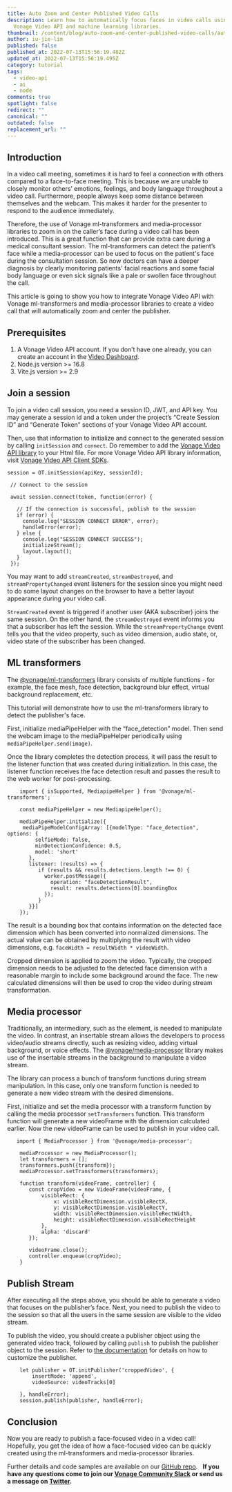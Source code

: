 ```yaml
---
title: Auto Zoom and Center Published Video Calls
description: Learn how to automatically focus faces in video calls using the
  Vonage Video API and machine learning libraries.
thumbnail: /content/blog/auto-zoom-and-center-published-video-calls/auto-zoom-center.png
author: iu-jie-lim
published: false
published_at: 2022-07-13T15:56:19.482Z
updated_at: 2022-07-13T15:56:19.495Z
category: tutorial
tags:
  - video-api
  - ai
  - node
comments: true
spotlight: false
redirect: ""
canonical: ""
outdated: false
replacement_url: ""
---
```

## Introduction

In a video call meeting, sometimes it is hard to feel a connection with others compared to a face-to-face meeting. This is because we are unable to closely monitor others’ emotions, feelings, and body language throughout a video call. Furthermore, people always keep some distance between themselves and the webcam. This makes it harder for the presenter to respond to the audience immediately.

Therefore, the use of Vonage ml-transformers and media-processor libraries to zoom in on the caller’s face during a video call has been introduced. This is a great function that can provide extra care during a medical consultant session. The ml-transformers can detect the patient’s face while a media-processor can be used to focus on the patient's face during the consultation session. So now doctors can have a deeper diagnosis by clearly monitoring patients' facial reactions and some facial body language or even sick signals like a pale or swollen face throughout the call.

This article is going to show you how to integrate Vonage Video API with Vonage ml-transformers and media-processor libraries to create a video call that will automatically zoom and center the publisher.


## Prerequisites

1. A Vonage Video API account. If you don’t have one already, you can create an account in the [Video Dashboard](https://www.tokbox.com/account/user/signup).
2. Node.js version >= 16.8
3. Vite.js version >= 2.9


## Join a session

To join a video call session, you need a session ID, JWT, and API key. You may generate a session id and a token under the project’s “Create Session ID” and “Generate Token” sections of your Vonage Video API account. 

Then, use that information to initialize and connect to the generated session by calling `initSession` and `connect`. Do remember to add the [Vonage Video API library](https://static.opentok.com/v2/js/opentok.min.js) to your Html file. For more Vonage Video API library information, visit [Vonage Video API Client SDKs](https://tokbox.com/developer/sdks/js/).

```
session = OT.initSession(apiKey, sessionId);

 // Connect to the session

 await session.connect(token, function(error) {

   // If the connection is successful, publish to the session
   if (error) {
     console.log("SESSION CONNECT ERROR", error);
     handleError(error);
   } else {
     console.log("SESSION CONNECT SUCCESS");
     initializeStream();
     layout.layout();
   }
 });

```


You may want to add `streamCreated`, `streamDestroyed`, and `streamPropertyChanged` event listeners for the session since you might need to do some layout changes on the browser to have a better layout appearance during your video call.

`StreamCreated` event is triggered if another user (AKA subscriber) joins the same session. On the other hand, the `streamDestroyed` event informs you that a subscriber has left the session. While the `streamPropertyChange` event tells you that the video property, such as video dimension, audio state, or, video state of the subscriber has been changed.


## ML transformers

The [@vonage/ml-transformers](https://www.npmjs.com/package/@vonage/ml-transformers) library consists of multiple functions - for example, the face mesh, face detection, background blur effect, virtual background replacement, etc.

This tutorial will demonstrate how to use the ml-transformers library to detect the publisher's face. 

First, initialize mediaPipeHelper with the “face_detection” model. Then send the webcam image to the mediaPipeHelper periodically using `mediaPipeHelper.send(image)`.

Once the library completes the detection process, it will pass the result to the listener function that was created during initialization. In this case, the listener function receives the face detection result and passes the result to the web worker for post-processing.

```
    import { isSupported, MediapipeHelper } from '@vonage/ml-transformers';

    const mediaPipeHelper = new MediapipeHelper();

    mediaPipeHelper.initialize({
     mediaPipeModelConfigArray: [{modelType: "face_detection", options: {
         selfieMode: false,
         minDetectionConfidence: 0.5,
         model: 'short'
       },
       listener: (results) => {
          if (results && results.detections.length !== 0) {
            worker.postMessage({
              operation: "faceDetectionResult",
              result: results.detections[0].boundingBox
            });
          }
       }}]
    });

```

The result is a bounding box that contains information on the detected face dimension which has been converted into normalized dimensions. The actual value can be obtained by multiplying the result with video dimensions, e.g. `faceWidth = resultWidth * videoWidth`.

Cropped dimension is applied to zoom the video. Typically, the cropped dimension needs to be adjusted to the detected face dimension with a reasonable margin to include some background around the face. The new calculated dimensions will then be used to crop the video during stream transformation.


## Media processor

Traditionally, an intermediary, such as the <canvas> element, is needed to manipulate the video. In contrast, an insertable stream allows the developers to process video/audio streams directly, such as resizing video, adding virtual background, or voice effects. The [@vonage/media-processor](https://www.npmjs.com/package/@vonage/media-processor) library makes use of the insertable streams in the background to manipulate a video stream.

The library can process a bunch of transform functions during stream manipulation. In this case, only one transform function is needed to generate a new video stream with the desired dimensions.

First, initialize and set the media processor with a transform function by calling the media processor `setTransformers` function. This transform function will generate a new videoFrame with the dimension calculated earlier. Now the new videoFrame can be used to publish in your video call.

```
   import { MediaProcessor } from '@vonage/media-processor';

    mediaProcessor = new MediaProcessor();
    let transformers = [];
    transformers.push({transform});
    mediaProcessor.setTransformers(transformers);
 
    function transform(videoFrame, controller) {
       const cropVideo = new VideoFrame(videoFrame, {
           visibleRect: {
               x: visibleRectDimension.visibleRectX,
               y: visibleRectDimension.visibleRectY,
               width: visibleRectDimension.visibleRectWidth,
               height: visibleRectDimension.visibleRectHeight
           },
           alpha: 'discard'
       });

       videoFrame.close();
       controller.enqueue(cropVideo);
    }

```


## Publish Stream

After executing all the steps above, you should be able to generate a video that focuses on the publisher’s face. Next, you need to publish the video to the session so that all the users in the same session are visible to the video stream. 

To publish the video, you should create a publisher object using the generated video track, followed by calling `publish` to publish the publisher object to the session. Refer to [the documentation](https://tokbox.com/developer/sdks/js/reference/Publisher.html) for details on how to customize the publisher. 

```
    let publisher = OT.initPublisher('croppedVideo', {
        insertMode: 'append',
        videoSource: videoTracks[0]

    }, handleError);
    session.publish(publisher, handleError);
```

## Conclusion

Now you are ready to publish a face-focused video in a video call! Hopefully, you get the idea of how a face-focused video can be quickly created using the ml-transformers and media-processor libraries.

Further details and code samples are available on our [GitHub repo](https://github.com/nexmo-se/zoom-and-center-publisher).
 
**If you have any questions come to join our [Vonage Community Slack](https://developer.vonage.com/community/slack) or send us a message on [Twitter](https://twitter.com/VonageDev).**